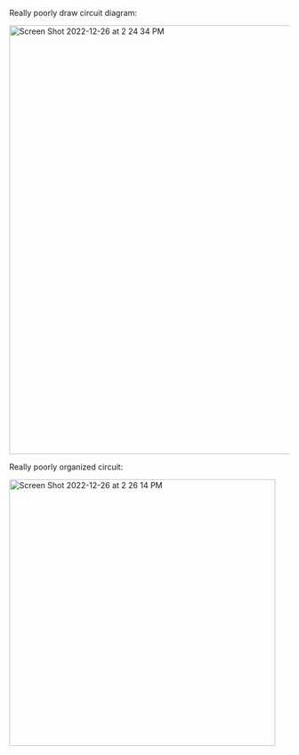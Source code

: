Really poorly draw circuit diagram:

<img width="769" alt="Screen Shot 2022-12-26 at 2 24 34 PM" src="https://user-images.githubusercontent.com/100721569/209581358-b52c0f24-37eb-481d-a53a-1e88d7c4332f.png">

Really poorly organized circuit:

<img width="478" alt="Screen Shot 2022-12-26 at 2 26 14 PM" src="https://user-images.githubusercontent.com/100721569/209581441-e2b8c293-a9c5-40e4-8fb1-ae8cba6cd416.png">

